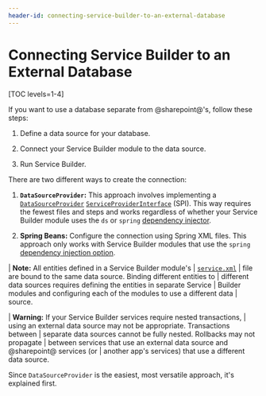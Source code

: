 ```yaml
---
header-id: connecting-service-builder-to-an-external-database
---
```


# Connecting Service Builder to an External Database

[TOC levels=1-4]

If you want to use a database separate from @sharepoint@'s, follow these steps:

1.  Define a data source for your database. 

2.  Connect your Service Builder module to the data source. 

3.  Run Service Builder. 

There are two different ways to create the connection:

1.  **`DataSourceProvider`:** This approach involves implementing a
    [`DataSourceProvider`](@platform-ref@/7.2-latest/javadocs/portal-kernel/com/liferay/portal/kernel/dao/jdbc/DataSourceProvider.html)
    [`ServiceProviderInterface`](https://docs.oracle.com/javase/tutorial/sound/SPI-intro.html)
    (SPI). This way requires the fewest files and steps and works regardless of
    whether your Service Builder module uses the `ds` or `spring`
    [dependency injector](/docs/7-2/appdev/-/knowledge_base/a/defining-global-service-information#dependency-injector).

2.  **Spring Beans:** Configure the connection using Spring XML files. This 
    approach only works with Service Builder modules that use the `spring` 
    [dependency injection option](/docs/7-2/appdev/-/knowledge_base/a/defining-global-service-information#dependency-injector). 

| **Note:** All entities defined in a Service Builder module's
| [`service.xml`](/docs/7-2/appdev/-/knowledge_base/a/creating-the-service-xml-file)
| file are bound to the same data source. Binding different entities to
| different data sources requires defining the entities in separate Service
| Builder modules and configuring each of the modules to use a different data
| source.

| **Warning:** If your Service Builder services require nested transactions, 
| using an external data source may not be appropriate. Transactions between
| separate data sources cannot be fully nested. Rollbacks may not propagate
| between services that use an external data source and @sharepoint@ services (or
| another app's services) that use a different data source. 

Since `DataSourceProvider` is the easiest, most versatile approach, it's
explained first. 

